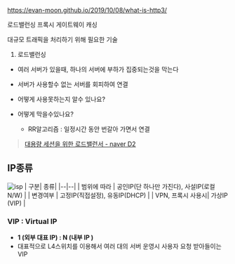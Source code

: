 https://evan-moon.github.io/2019/10/08/what-is-http3/

로드밸런싱
프록시
게이트웨이
캐싱


대규모 트래픽을 처리하기 위해 필요한 기술
1. 로드밸런싱
  - 여러 서버가 있을때, 하나의 서버에 부하가 집중되는것을 막는다
  - 서버가 사용할수 없는 서버를 회피하여 연결
  - 어떻게 사용못하는지 알수 있나요?

  - 어떻게 막을수있나요?
    - RR알고리즘 : 일정시간 동안 번갈아 가면서 연결

>[대용량 세션을 위한 로드밸런서 - naver D2](https://d2.naver.com/helloworld/605418)


## IP종류
![isp](https://user-images.githubusercontent.com/55946791/83545520-4acf3080-a53a-11ea-83e7-c19dd1bf38c2.jpg)
| 구분| 종류|
|--|--|
| 범위에 따라 | 공인IP(단 하나만 가진다), 사설IP(로컬N/W) |
| 변경여부 | 고정IP(직접설정), 유동IP(DHCP) |
| VPN, 프록시 사용시| 가상IP (VIP) |

### VIP : Virtual IP
- __1 (외부 대표 IP) : N (내부 IP )__
- 대표적으로 L4스위치를 이용해서 여러 대의 서버 운영시 사용자 요청 받아들이는 VIP

